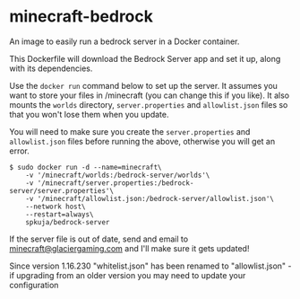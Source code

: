 # minecraft-bedrock
An image to easily run a bedrock server in a Docker container.

This Dockerfile will download the Bedrock Server app and set it up, along with its dependencies.

Use the `docker run` command below to set up the server. It assumes you want to store your files in /minecraft (you can change this if you like). It also mounts the `worlds` directory, `server.properties` and `allowlist.json` files so that you won't lose them when you update. 

You will need to make sure you create the `server.properties` and `allowlist.json` files before running the above, otherwise you will get an error. 

    $ sudo docker run -d --name=minecraft\
        -v '/minecraft/worlds:/bedrock-server/worlds'\
        -v '/minecraft/server.properties:/bedrock-server/server.properties'\
        -v '/minecraft/allowlist.json:/bedrock-server/allowlist.json'\
        --network host\
        --restart=always\
        spkuja/bedrock-server

If the server file is out of date, send and email to minecraft@glaciergaming.com and I'll make sure it gets updated!

Since version 1.16.230 "whitelist.json" has been renamed to "allowlist.json" - if upgrading from an older version you may need to update your configuration

